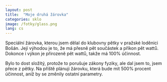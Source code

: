 ```yaml
---
layout: post
title:  "Moje druhá žárovka"
categories: sklo
image: /fotky/glass.png
lang: cs
---
```

Speciální žárovka, kterou jsem dělal do klubovny pětky v pražské loděnici Bošán. Její výhodou je to, že má přesně pět součástek a příkon pět wattů. Dokonce i výkon je přirozeně pět wattů, takže má 100% účinnost.

Bylo to dost složitý, protože to porušuje zákony fyziky, ale dal jsem to, jsem přece z pětky. Na příště plánuji žárovku, která bude mít 500% procent účinnost, aniž by se změnily ostatní parametry.